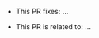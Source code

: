 <!--
    IMPORTANT:
    Before pushing your pull-request, please take a moment to
    consider if your change include all mandatory tests and please
    also ensure that `make test` returns a zero exit-code.
-->

<!--
    Every PR starts with an issue. No issue, no PR.
    Please provide the following information:
-->
- This PR fixes: ...

<!-- If applicable, declare relations to other issues and/or PRs. -->
- This PR is related to: ...
